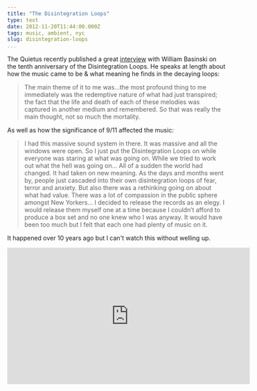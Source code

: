 ```yaml
---
title: "The Disintegration Loops"
type: text
date: 2012-11-20T11:44:00.000Z
tags: music, ambient, nyc
slug: disintegration-loops
...
```


The Quietus recently published a great [interview][0] with William Basinski on
the tenth anniversary of the Disintegration Loops. He speaks at length about how
the music came to be & what meaning he finds in the decaying loops:

> The main theme of it to me was...the most profound thing to me immediately was
> the redemptive nature of what had just transpired; the fact that the life and
> death of each of these melodies was captured in another medium and remembered.
> So that was really the main thought, not so much the mortality.

As well as how the significance of 9/11 affected the music:

> I had this massive sound system in there. It was massive and all the windows
> were open. So I just put the Disintegration Loops on while everyone was
> staring at what was going on. While we tried to work out what the hell was
> going on... All of a sudden the world had changed. It had taken on new
> meaning. As the days and months went by, people just cascaded into their own
> disintegration loops of fear, terror and anxiety. But also there was a
> rethinking going on about what had value. There was a lot of compassion in the
> public sphere amongst New Yorkers... I decided to release the records as an
> elegy. I would release them myself one at a time because I couldn’t afford to
> produce a box set and no one knew who I was anyway. It would have been too
> much but I felt that each one had plenty of music on it.

It happened over 10 years ago but I can't watch this without welling up.

<iframe width="560" height="315" src="https://www.youtube.com/embed/qYOr8TlnqsY" frameborder="0" allowfullscreen></iframe>

[0]: http://thequietus.com/articles/10680-william-basinski-disintegration-loops-interview
